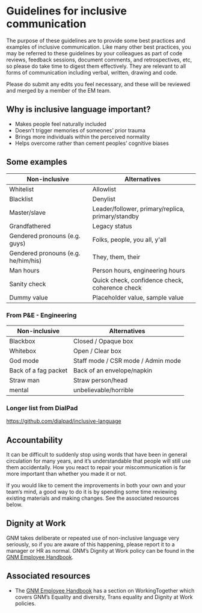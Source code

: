# Guidelines for inclusive communication

The purpose of these guidelines are to provide some best practices and examples of inclusive communication. Like many other best practices, you may be referred to these guidelines by your colleagues as part of code reviews, feedback sessions, document comments, and retrospectives, etc, so please do take time to digest them effectively. They are relevant to all forms of communication including verbal, written, drawing and code.

Please do submit any edits you feel necessary, and these will be reviewed and merged by a member of the EM team.

## Why is inclusive language important?

*   Makes people feel naturally included
*   Doesn’t trigger memories of someones’ prior trauma
*   Brings more individuals within the perceived normality
*   Helps overcome rather than cement peoples’ cognitive biases

## Some examples

| **Non-inclusive**                   | **Alternatives**                                  |
|-------------------------------------|---------------------------------------------------|
| Whitelist                           | Allowlist                                         |
| Blacklist                           | Denylist                                          |
| Master/slave                        | Leader/follower, primary/replica, primary/standby |
| Grandfathered                       | Legacy status                                     |
| Gendered pronouns (e.g. guys)       | Folks, people, you all, y'all                     |
| Gendered pronouns (e.g. he/him/his) | They, them, their                                 |
| Man hours                           | Person hours, engineering hours                   |
| Sanity check                        | Quick check, confidence check, coherence check    |
| Dummy value                         | Placeholder value, sample value                   |

### From P&E - Engineering

| **Non-inclusive**    | **Alternatives**                   |
|----------------------|------------------------------------|
| Blackbox             | Closed / Opaque box                |
| Whitebox             | Open / Clear box                   |
| God mode             | Staff mode / CSR mode / Admin mode |
| Back of a fag packet | Back of an envelope/napkin         |
| Straw man            | Straw person/head                  |
| mental               | unbelievable/horrible              |

### Longer list from DialPad

https://github.com/dialpad/inclusive-language

## Accountability

It can be difficult to suddenly stop using words that have been in general circulation for many years, and it’s understandable that people will still use them accidentally. How you react to repair your miscommunication is far more important than whether you made it or not.

If you would like to cement the improvements in both your own and your team’s mind, a good way to do it is by spending some time reviewing existing materials and making changes. See the associated resources below.

## Dignity at Work

GNM takes deliberate or repeated use of non-inclusive language very seriously, so if you are aware of this happening, please report it to a manager or HR as normal. GNM’s Dignity at Work policy can be found in the [GNM Employee Handbook](https://drive.google.com/file/d/1bCE8b68Or6E7xnS7kqwSk1cL0h7byC56/).

## Associated resources

*   The [GNM Employee Handbook](https://drive.google.com/file/d/1bCE8b68Or6E7xnS7kqwSk1cL0h7byC56/) has a section on WorkingTogether which covers GNM’s Equality and diversity, Trans equality and Dignity at Work policies.
